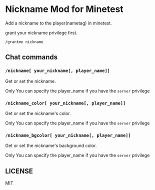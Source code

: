 # Nickname Mod for Minetest

Add a nickname to the player(nametag) in minetest.

grant your nickname privilege first.

```
/grantme nickname
```

## Chat commands

### `/nickname[ your_nickname[, player_name]]`

Get or set the nickname.

Only You can specify the player_name if you have the `server` privilege


### `/nickname_color[ your_nickname[, player_name]]`

Get or set the nickname's color.

Only You can specify the player_name if you have the `server` privilege

### `/nickname_bgcolor[ your_nickname[, player_name]]`

Get or set the nickname's background color.

Only You can specify the player_name if you have the `server` privilege


## LICENSE

MIT
